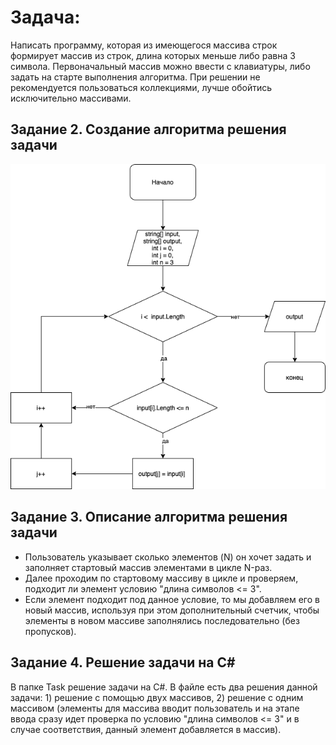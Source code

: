 # Задача:

Написать программу, которая из имеющегося массива строк формирует массив из строк, длина которых меньше либо равна 3 символа. Первоначальный массив можно ввести с клавиатуры, либо задать на старте выполнения алгоритма. При решении не рекомендуется пользоваться коллекциями, лучше обойтись исключительно массивами.

## Задание 2. Создание алгоритма решения задачи

![Изображение блок-схемы](Diagram.png)

## Задание 3. Описание алгоритма решения задачи

* Пользователь указывает сколько элементов (N) он хочет задать и заполняет стартовый массив элементами в цикле N-раз.
* Далее проходим по стартовому массиву в цикле и проверяем, подходит ли элемент условию "длина символов <= 3". 
* Если элемент подходит под данное условие, то мы добавляем его в новый массив, используя при этом дополнительный счетчик, чтобы элементы в новом массиве заполнялись последовательно (без пропусков).

## Задание 4. Решение задачи на C#

В папке Task решение задачи на C#. 
В файле есть два решения данной задачи: 1) решение с помощью двух массивов, 2) решение с одним массивом (элементы для массива вводит пользователь и на этапе ввода сразу идет проверка по условию "длина символов <= 3" и в случае соответствия, данный элемент добавляется в массив).

